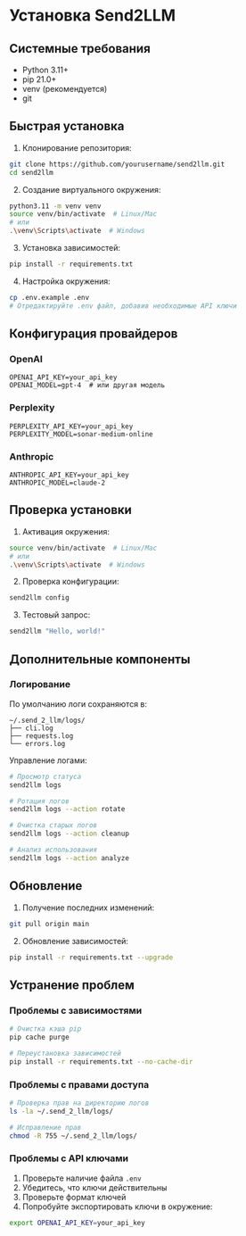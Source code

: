 # Установка Send2LLM

## Системные требования

- Python 3.11+
- pip 21.0+
- venv (рекомендуется)
- git

## Быстрая установка

1. Клонирование репозитория:
```bash
git clone https://github.com/yourusername/send2llm.git
cd send2llm
```

2. Создание виртуального окружения:
```bash
python3.11 -m venv venv
source venv/bin/activate  # Linux/Mac
# или
.\venv\Scripts\activate  # Windows
```

3. Установка зависимостей:
```bash
pip install -r requirements.txt
```

4. Настройка окружения:
```bash
cp .env.example .env
# Отредактируйте .env файл, добавив необходимые API ключи
```

## Конфигурация провайдеров

### OpenAI
```env
OPENAI_API_KEY=your_api_key
OPENAI_MODEL=gpt-4  # или другая модель
```

### Perplexity
```env
PERPLEXITY_API_KEY=your_api_key
PERPLEXITY_MODEL=sonar-medium-online
```

### Anthropic
```env
ANTHROPIC_API_KEY=your_api_key
ANTHROPIC_MODEL=claude-2
```

## Проверка установки

1. Активация окружения:
```bash
source venv/bin/activate  # Linux/Mac
# или
.\venv\Scripts\activate  # Windows
```

2. Проверка конфигурации:
```bash
send2llm config
```

3. Тестовый запрос:
```bash
send2llm "Hello, world!"
```

## Дополнительные компоненты

### Логирование
По умолчанию логи сохраняются в:
```
~/.send_2_llm/logs/
├── cli.log
├── requests.log
└── errors.log
```

Управление логами:
```bash
# Просмотр статуса
send2llm logs

# Ротация логов
send2llm logs --action rotate

# Очистка старых логов
send2llm logs --action cleanup

# Анализ использования
send2llm logs --action analyze
```

## Обновление

1. Получение последних изменений:
```bash
git pull origin main
```

2. Обновление зависимостей:
```bash
pip install -r requirements.txt --upgrade
```

## Устранение проблем

### Проблемы с зависимостями
```bash
# Очистка кэша pip
pip cache purge

# Переустановка зависимостей
pip install -r requirements.txt --no-cache-dir
```

### Проблемы с правами доступа
```bash
# Проверка прав на директорию логов
ls -la ~/.send_2_llm/logs/

# Исправление прав
chmod -R 755 ~/.send_2_llm/logs/
```

### Проблемы с API ключами
1. Проверьте наличие файла `.env`
2. Убедитесь, что ключи действительны
3. Проверьте формат ключей
4. Попробуйте экспортировать ключи в окружение:
```bash
export OPENAI_API_KEY=your_api_key
``` 